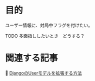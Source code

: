 # 目的

ユーザー情報に、対局中フラグを付けたい。  

TODO 多面指ししたいとき　どうする？  

# 関連する記事

📖 [DjangoのUserモデルを拡張する方法](https://hodalog.com/how-to-extend-django-user-model/)  
